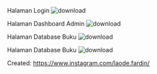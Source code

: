 Halaman Login
![download](https://user-images.githubusercontent.com/22639765/138588407-cb484d42-ed60-4215-b47d-67d7f8133917.png)

Halaman Dashboard Admin
![download](https://i.ibb.co/VHhrTFn/Screenshot-2.png)

Halaman Database Buku
![download](https://i.ibb.co/hCynYGJ/Screenshot-3.png)

Halaman Database Buku
![download](https://i.ibb.co/cDWmqK3/Screenshot-4.png)


Created: https://www.instagram.com/laode.fardin/

